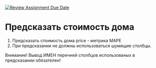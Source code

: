 [![Review Assignment Due Date](https://classroom.github.com/assets/deadline-readme-button-24ddc0f5d75046c5622901739e7c5dd533143b0c8e959d652212380cedb1ea36.svg)](https://classroom.github.com/a/2lNKRAA-)
# Предсказать стоимость дома

1. Предсказать стоимость дома price  - метрика MAPE 
2. При предсказании не должны использоваться шумящие столбцы.
   
Внимание! Вывод ИМЕН перечней столбцов использованых в предсказании обязателен!
